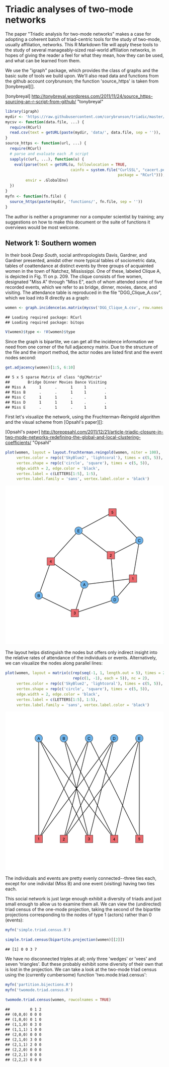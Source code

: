 Triadic analyses of two-mode networks
=====================================

The paper "Triadic analysis for two-mode networks" makes a case for adopting a coherent batch of triad-centric tools for the study of two-mode, usually affiliation, networks. This R Markdown file will apply these tools to the study of several manageably-sized real-world affiliation networks, in hopes of giving the reader a feel for what they mean, how they can be used, and what can be learned from them.

We use the "igraph" package, which provides the class of graphs and the basic suite of tools we build upon. We'll also read data and functions from the github account corybrunson; the function 'source_https' is taken from [tonybreyal][].

[tonybreyal] http://tonybreyal.wordpress.com/2011/11/24/source_https-sourcing-an-r-script-from-github/ "tonybreyal"


```r
library(igraph)
mydir <- 'https://raw.githubusercontent.com/corybrunson/triadic/master/'
mycsv <- function(data.file, ...) {
  require(RCurl)
  read.csv(text = getURL(paste(mydir, 'data/', data.file, sep = '')), ...)
}
source_https <- function(url, ...) {
  require(RCurl)
  # parse and evaluate each .R script
  sapply(c(url, ...), function(u) {
    eval(parse(text = getURL(u, followlocation = TRUE,
                             cainfo = system.file("CurlSSL", "cacert.pem",
                                                  package = "RCurl"))),
         envir = .GlobalEnv)
  })
}
myfn <- function(fn.file) {
  source_https(paste(mydir, 'functions/', fn.file, sep = ''))
}
```

The author is neither a programmer nor a computer scientist by training; any suggestions on how to make this document or the suite of functions it overviews would be most welcome.

## Network 1: Southern women

In their book *Deep South*, social anthropologists Davis, Gardner, and Gardner presented, amidst other more typical tables of sociometric data, tables of coattendance at distinct events by three groups of acquainted women in the town of Natchez, Mississippi. One of these, labeled Clique A, is depicted in Fig. 11 on p. 209. The clique consists of five women, designated "Miss A" through "Miss E", each of whom attended some of five recorded events, which we refer to as bridge, dinner, movies, dance, and visiting. The attendance table is reproduced in the file "DGG\_Clique\_A.csv", which we load into R directly as a graph:


```r
women <- graph.incidence(as.matrix(mycsv('DGG_Clique_A.csv', row.names = 1)))
```

```
## Loading required package: RCurl
## Loading required package: bitops
```

```r
V(women)$type <- !V(women)$type
```

Since the graph is bipartite, we can get all the incidence information we need from one corner of the full adjacency matrix. Due to the structure of the file and the import method, the actor nodes are listed first and the event nodes second:


```r
get.adjacency(women)[1:5, 6:10]
```

```
## 5 x 5 sparse Matrix of class "dgCMatrix"
##        Bridge Dinner Movies Dance Visiting
## Miss A      1      .      1     1        .
## Miss B      .      .      1     1        .
## Miss C      1      1      .     .        1
## Miss D      1      1      1     .        .
## Miss E      .      1      .     1        1
```

First let's visualize the network, using the Fruchterman-Reingold algorithm and the visual scheme from [Opsahl's paper][]:

[Opsahl's paper] http://toreopsahl.com/2011/12/21/article-triadic-closure-in-two-mode-networks-redefining-the-global-and-local-clustering-coefficients/ "Opsahl"


```r
plot(women, layout = layout.fruchterman.reingold(women, niter = 100),
     vertex.color = rep(c('SkyBlue2', 'lightcoral'), times = c(5, 5)),
     vertex.shape = rep(c('circle', 'square'), times = c(5, 5)),
     edge.width = 2, edge.color = 'black',
     vertex.label = c(LETTERS[1:5], 1:5),
     vertex.label.family = 'sans', vertex.label.color = 'black')
```

![plot of chunk unnamed-chunk-4](figure/unnamed-chunk-4.png) 

The layout helps distinguish the nodes but offers only indirect insight into the relative rates of attendance of the individuals or events. Alternatively, we can visualize the nodes along parallel lines:


```r
plot(women, layout = matrix(c(rep(seq(-1, 1, length.out = 5), times = 2),
                              rep(c(1, -1), each = 5)), nc = 2),
     vertex.color = rep(c('SkyBlue2', 'lightcoral'), times = c(5, 5)),
     vertex.shape = rep(c('circle', 'square'), times = c(5, 5)),
     edge.width = 2, edge.color = 'black',
     vertex.label = c(LETTERS[1:5], 1:5),
     vertex.label.family = 'sans', vertex.label.color = 'black')
```

![plot of chunk unnamed-chunk-5](figure/unnamed-chunk-5.png) 

The individuals and events are pretty evenly connected--three ties each, except for one individal (Miss B) and one event (visiting) having two ties each.

This social network is just large enough exhibit a diversity of triads and just small enough to allow us to examine them all. We can view the (undirected) triad census of the one-mode projection, taking the second of the bipartite projections corresponding to the nodes of type 1 (actors) rather than 0 (events):


```r
myfn('simple.triad.census.R')
```


```r
simple.triad.census(bipartite.projection(women)[[2]])
```

```
## [1] 0 0 3 7
```

We have no disconnected triples at all; only three 'wedges' or 'vees' and seven 'triangles'. But these probably exhibit some diversity of their own that is lost in the projection. We can take a look at the two-mode triad census using the (currently cumbersome) function 'two.mode.triad.census':


```r
myfn('partition.bijections.R')
myfn('twomode.triad.census.R')
```


```r
twomode.triad.census(women, rowcolnames = TRUE)
```

```
##         0 1 2
## (0,0,0) 0 0 0
## (1,0,0) 0 1 0
## (1,1,0) 0 3 0
## (1,1,1) 1 0 0
## (2,0,0) 0 0 0
## (2,1,0) 3 0 0
## (2,1,1) 2 0 0
## (2,2,0) 0 0 0
## (2,2,1) 0 0 0
## (2,2,2) 0 0 0
```

